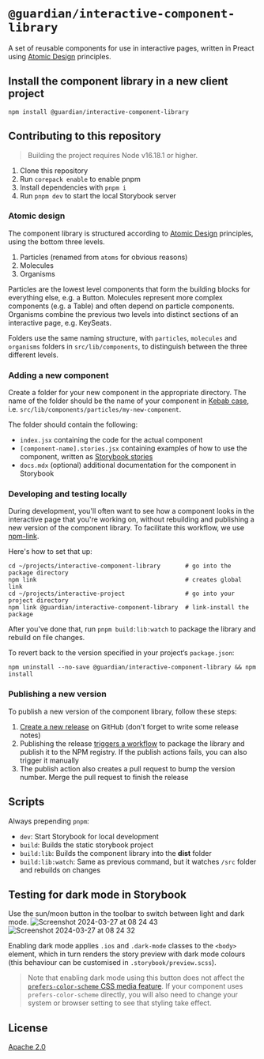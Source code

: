 # `@guardian/interactive-component-library`

A set of reusable components for use in interactive pages, written in Preact using [Atomic Design](https://bradfrost.com/blog/post/atomic-web-design/) principles.

## Install the component library in a new client project
```
npm install @guardian/interactive-component-library
```

## Contributing to this repository

> Building the project requires Node v16.18.1 or higher.

1. Clone this repository
2. Run `corepack enable` to enable pnpm
3. Install dependencies with `pnpm i`
4. Run `pnpm dev` to start the local Storybook server

### Atomic design

The component library is structured according to [Atomic Design](https://bradfrost.com/blog/post/atomic-web-design/) principles, using the bottom three levels.

1. Particles (renamed from `atoms` for obvious reasons)
2. Molecules
3. Organisms

Particles are the lowest level components that form the building blocks for everything else, e.g. a Button. Molecules represent more complex components (e.g. a Table) and often depend on particle components. Organisms combine the previous two levels into distinct sections of an interactive page, e.g. KeySeats.

Folders use the same naming structure, with `particles`, `molecules` and `organisms` folders in `src/lib/components`, to distinguish between the three different levels.

### Adding a new component

Create a folder for your new component in the appropriate directory. The name of the folder should be the name of your component in [Kebab case](https://developer.mozilla.org/en-US/docs/Glossary/Kebab_case), i.e. `src/lib/components/particles/my-new-component`.

The folder should contain the following:

- `index.jsx` containing the code for the actual component
- `[component-name].stories.jsx` containing examples of how to use the component, written as [Storybook stories](https://storybook.js.org/docs/writing-stories)
- `docs.mdx` (optional) additional documentation for the component in Storybook

### Developing and testing locally

During development, you'll often want to see how a component looks in the interactive page that you're working on, without rebuilding and publishing a new version of the component library. To facilitate this workflow, we use [npm-link](https://docs.npmjs.com/cli/v10/commands/npm-link).

Here's how to set that up:

```
cd ~/projects/interactive-component-library       # go into the package directory
npm link                                          # creates global link
cd ~/projects/interactive-project                 # go into your project directory
npm link @guardian/interactive-component-library  # link-install the package
```

After you've done that, run `pnpm build:lib:watch` to package the library and rebuild on file changes.

To revert back to the version specified in your project‘s `package.json`:

```
npm uninstall --no-save @guardian/interactive-component-library && npm install
```

### Publishing a new version

To publish a new version of the component library, follow these steps:

1. [Create a new release](https://github.com/guardian/interactive-component-library/releases/new) on GitHub (don't forget to write some release notes)
2. Publishing the release [triggers a workflow](https://github.com/guardian/interactive-component-library/actions) to package the library and publish it to the NPM registry. If the publish actions fails, you can also trigger it manually
3. The publish action also creates a pull request to bump the version number. Merge the pull request to finish the release

## Scripts

Always prepending `pnpm`:

- `dev`: Start Storybook for local development
- `build`: Builds the static storybook project
- `build:lib`: Builds the component library into the **dist** folder
- `build:lib:watch`: Same as previous command, but it watches `/src` folder and rebuilds on changes

## Testing for dark mode in Storybook
Use the sun/moon button in the toolbar to switch between light and dark mode.
![Screenshot 2024-03-27 at 08 24 43](https://github.com/guardian/interactive-component-library/assets/1107150/3a93adfc-56da-4c1d-b5b8-dc7ff5aedfbf)
![Screenshot 2024-03-27 at 08 24 32](https://github.com/guardian/interactive-component-library/assets/1107150/bad208aa-7967-446f-b658-e937aa2d114b)

Enabling dark mode applies `.ios` and `.dark-mode` classes to the `<body>` element, which in turn renders the story preview with dark mode colours (this behaviour can be customised in `.storybook/preview.scss`).

> Note that enabling dark mode using this button does not affect the [`prefers-color-scheme` CSS media feature](https://developer.mozilla.org/en-US/docs/Web/CSS/@media/prefers-color-scheme). If your component uses `prefers-color-scheme` directly, you will also need to change your system or browser setting to see that styling take effect.

## License

[Apache 2.0](LICENSE)
